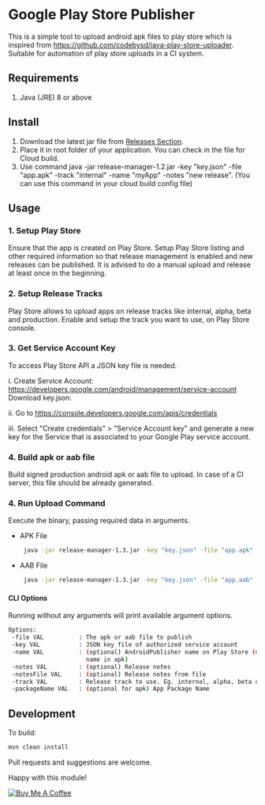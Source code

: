 # Google Play Store Publisher

This is a simple tool to upload android apk files to play store which is inspired from https://github.com/codebysd/java-play-store-uploader. 
Suitable for automation of play store uploads in a CI system.

## Requirements

1. Java (JRE) 8 or above

## Install

1. Download the latest jar file from [Releases Section](https://github.com/rakeshgirase/app-release-manager/releases).
2. Place it in root folder of your application. You can check in the file for Cloud build.
3. Use command java -jar release-manager-1.2.jar -key "key.json" -file "app.apk" -track "internal" -name "myApp" -notes "new release". (You can use this command in your cloud build config file)


## Usage

### 1. Setup Play Store

Ensure that the app is created on Play Store. Setup Play Store listing and other required information so that release management is enabled and new releases can be published. It is advised to do a manual upload and release at least once in the beginning.

### 2. Setup Release Tracks

Play Store allows to upload apps on release tracks like internal, alpha, beta and production. Enable and setup the track you want to use, on Play Store console.

### 3. Get Service Account Key

To access Play Store API a JSON key file is needed. 

i. Create Service Account:
https://developers.google.com/android/management/service-account
Download key.json:

ii. Go to https://console.developers.google.com/apis/credentials

iii. Select "Create credentials" > "Service Account key" and generate a new key for the Service that is associated to your Google Play service account.

### 4. Build apk or aab file

Build signed production android apk or aab file to upload. In case of a CI server, this file should be already generated.

### 4. Run Upload Command

Execute the binary, passing required data in arguments.
* APK File
    ```bash
     java -jar release-manager-1.3.jar -key "key.json" -file "app.apk" -track "internal" -name "myApp" -notes "new release"
    ```
* AAB File
    ```bash
     java -jar release-manager-1.3.jar -key "key.json" -file "app.aab" -track "internal" -name "myApp" -notes "new release" -name appName -packageName app.package.name
    ```

#### CLI Options

Running without any arguments will print available argument options.

```bash
Options:
 -file VAL          : The apk or aab file to publish
 -key VAL           : JSON key file of authorized service account
 -name VAL          : (optional) AndroidPublisher name on Play Store (defaults to
                      name in apk)
 -notes VAL         : (optional) Release notes
 -notesFile VAL     : (optional) Release notes from file
 -track VAL         : Release track to use. Eg. internal, alpha, beta or production
 -packageName VAL   : (optional for apk) App Package Name
 ```

## Development

To build:

```bash
mvn clean install
```

Pull requests and suggestions are welcome.

Happy with this module!

<a href="https://www.buymeacoffee.com/rakeshgirase" target="_blank"><img src="https://bmc-cdn.nyc3.digitaloceanspaces.com/BMC-button-images/custom_images/orange_img.png" alt="Buy Me A Coffee" style="height: auto !important;width: auto !important;"></a>
